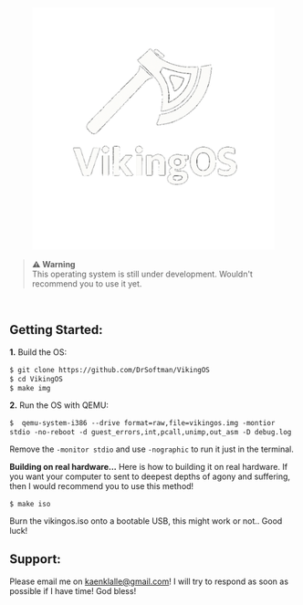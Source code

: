 
<p align="center">
<img src="assets/VikingOS_gitlogo.png" width="425" />
</p>
  
> **⚠ Warning**<br> This operating system is still under development. Wouldn't recommend you to use it yet. 

<br>

## Getting Started:

**1.** Build the OS:
```
$ git clone https://github.com/DrSoftman/VikingOS
$ cd VikingOS
$ make img
```


**2.** Run the OS with QEMU:
```
$  qemu-system-i386 --drive format=raw,file=vikingos.img -montior stdio -no-reboot -d guest_errors,int,pcall,unimp,out_asm -D debug.log
```
Remove the ``-monitor stdio`` and use ``-nographic`` to run it just in the terminal.

**Building on real hardware...**
Here is how to building it on real hardware. If you want your computer to sent to deepest depths of agony and suffering, then I would recommend you to use this method!
```
$ make iso
```
Burn the vikingos.iso onto a bootable USB, this might work or not.. Good luck!

## Support:
Please email me on kaenklalle@gmail.com!
I will try to respond as soon as possible if I have time! God bless!
